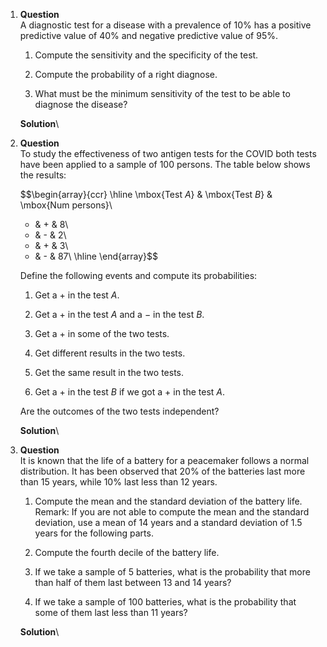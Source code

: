 1.  **Question**\
    A diagnostic test for a disease with a prevalence of 10% has a
    positive predictive value of 40% and negative predictive value of
    95%.

    1.  Compute the sensitivity and the specificity of the test.

    2.  Compute the probability of a right diagnose.

    3.  What must be the minimum sensitivity of the test to be able to
        diagnose the disease?

    **Solution**\

2.  **Question**\
    To study the effectiveness of two antigen tests for the COVID both
    tests have been applied to a sample of 100 persons. The table below
    shows the results:

    $$\begin{array}{ccr}
      \hline
      \mbox{Test $A$} & \mbox{Test $B$} & \mbox{Num persons}\\
      + & + & 8\\
      + & - & 2\\
      - & + & 3\\
      - & - & 87\\
      \hline
      \end{array}$$

    Define the following events and compute its probabilities:

    1.  Get a $+$ in the test $A$.

    2.  Get a $+$ in the test $A$ and a $-$ in the test $B$.

    3.  Get a $+$ in some of the two tests.

    4.  Get different results in the two tests.

    5.  Get the same result in the two tests.

    6.  Get a $+$ in the test $B$ if we got a $+$ in the test $A$.

    Are the outcomes of the two tests independent?

    **Solution**\

3.  **Question**\
    It is known that the life of a battery for a peacemaker follows a
    normal distribution. It has been observed that 20% of the batteries
    last more than 15 years, while 10% last less than 12 years.

    1.  Compute the mean and the standard deviation of the battery
        life.\
        Remark: If you are not able to compute the mean and the standard
        deviation, use a mean of 14 years and a standard deviation of
        1.5 years for the following parts.

    2.  Compute the fourth decile of the battery life.

    3.  If we take a sample of 5 batteries, what is the probability that
        more than half of them last between 13 and 14 years?

    4.  If we take a sample of 100 batteries, what is the probability
        that some of them last less than 11 years?

    **Solution**\
